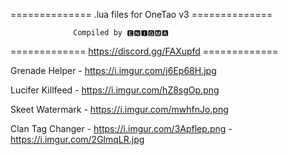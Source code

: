 ============== .lua files for OneTao v3 ==============

                  Compiled by 🅴🅽🅸🅶🅼🅰

============= https://discord.gg/FAXupfd =============




Grenade Helper - https://i.imgur.com/j6Ep68H.jpg

Lucifer Killfeed - https://i.imgur.com/hZ8sgOp.png

Skeet Watermark - https://i.imgur.com/mwhfnJo.png

Clan Tag Changer - https://i.imgur.com/3Apflep.png - https://i.imgur.com/2GlmqLR.jpg
